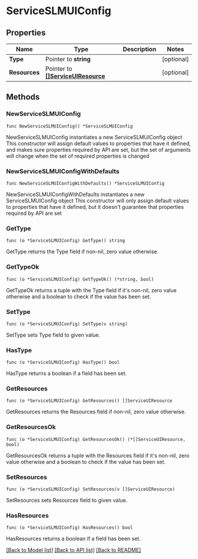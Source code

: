 # ServiceSLMUIConfig

## Properties

Name | Type | Description | Notes
------------ | ------------- | ------------- | -------------
**Type** | Pointer to **string** |  | [optional] 
**Resources** | Pointer to [**[]ServiceUIResource**](ServiceUIResource.md) |  | [optional] 

## Methods

### NewServiceSLMUIConfig

`func NewServiceSLMUIConfig() *ServiceSLMUIConfig`

NewServiceSLMUIConfig instantiates a new ServiceSLMUIConfig object
This constructor will assign default values to properties that have it defined,
and makes sure properties required by API are set, but the set of arguments
will change when the set of required properties is changed

### NewServiceSLMUIConfigWithDefaults

`func NewServiceSLMUIConfigWithDefaults() *ServiceSLMUIConfig`

NewServiceSLMUIConfigWithDefaults instantiates a new ServiceSLMUIConfig object
This constructor will only assign default values to properties that have it defined,
but it doesn't guarantee that properties required by API are set

### GetType

`func (o *ServiceSLMUIConfig) GetType() string`

GetType returns the Type field if non-nil, zero value otherwise.

### GetTypeOk

`func (o *ServiceSLMUIConfig) GetTypeOk() (*string, bool)`

GetTypeOk returns a tuple with the Type field if it's non-nil, zero value otherwise
and a boolean to check if the value has been set.

### SetType

`func (o *ServiceSLMUIConfig) SetType(v string)`

SetType sets Type field to given value.

### HasType

`func (o *ServiceSLMUIConfig) HasType() bool`

HasType returns a boolean if a field has been set.

### GetResources

`func (o *ServiceSLMUIConfig) GetResources() []ServiceUIResource`

GetResources returns the Resources field if non-nil, zero value otherwise.

### GetResourcesOk

`func (o *ServiceSLMUIConfig) GetResourcesOk() (*[]ServiceUIResource, bool)`

GetResourcesOk returns a tuple with the Resources field if it's non-nil, zero value otherwise
and a boolean to check if the value has been set.

### SetResources

`func (o *ServiceSLMUIConfig) SetResources(v []ServiceUIResource)`

SetResources sets Resources field to given value.

### HasResources

`func (o *ServiceSLMUIConfig) HasResources() bool`

HasResources returns a boolean if a field has been set.


[[Back to Model list]](../README.md#documentation-for-models) [[Back to API list]](../README.md#documentation-for-api-endpoints) [[Back to README]](../README.md)


